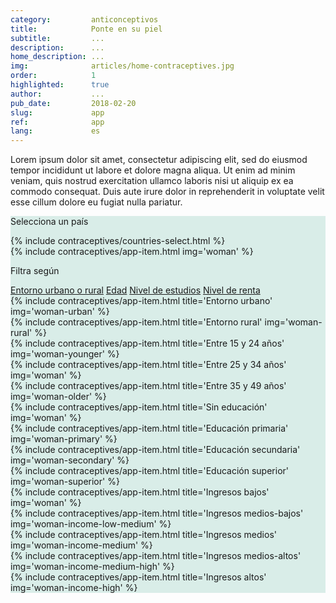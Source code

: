```yaml
---
category:         anticonceptivos
title:            Ponte en su piel
subtitle:         ...
description:      ...
home_description: ...
img:              articles/home-contraceptives.jpg
order:            1
highlighted:      true
author:           ...
pub_date:         2018-02-20
slug:             app
ref:              app
lang:             es
---
```


<div class="container page-content">
<div class="page-content-container" markdown="1">

Lorem ipsum dolor sit amet, consectetur adipiscing elit, sed do eiusmod tempor incididunt ut labore et dolore magna aliqua. Ut enim ad minim veniam, quis nostrud exercitation ullamco laboris nisi ut aliquip ex ea commodo consequat. Duis aute irure dolor in reprehenderit in voluptate velit esse cillum dolore eu fugiat nulla pariatur.

</div>
</div>

<div style="background: #d9ede8;">

<div class="container page-content">
<div class="page-content-container">

<div class="graph-container">
  <div id="contraceptives-app">
    <div>
      <p>Selecciona un país</p>
      {% include contraceptives/countries-select.html %}
    </div>
    <div class="contraceptives-app-data-container">{% include contraceptives/app-item.html img='woman' %}</div>
    <div class="contraceptives-app-filters">
      <p>Filtra según</p>
      <a class="btn btn-default" href="#contraceptives-filter-0" role="button" title="Entorno urbano o rural">Entorno urbano o rural</a>
      <a class="btn btn-default" href="#contraceptives-filter-1" role="button" title="Edad">Edad</a>
      <a class="btn btn-default" href="#contraceptives-filter-2" role="button" title="N ivel de estudios">Nivel de estudios</a>
      <a class="btn btn-default" href="#contraceptives-filter-3" role="button" title="Nivel de renta">Nivel de renta</a>
    </div>
  </div>
</div>
</div>


<div class="graph-container">

<!-- URBANO / RURAL -->
<div id="contraceptives-filter-0" class="contraceptives-filter">
  <div class="row">
    <div id="contraceptives-filter-0-1" class="col-sm-6">
      {% include contraceptives/app-item.html title='Entorno urbano' img='woman-urban' %}
    </div>
    <div id="contraceptives-filter-0-2" class="col-sm-6">
      {% include contraceptives/app-item.html title='Entorno rural' img='woman-rural' %}
    </div>
  </div>
</div>


<!-- EDAD -->
<div id="contraceptives-filter-1" class="contraceptives-filter">
  <div class="row">
    <div id="contraceptives-filter-1-1" class="col-sm-4">
      {% include contraceptives/app-item.html title='Entre 15 y 24 años' img='woman-younger' %}
    </div>
    <div id="contraceptives-filter-1-2" class="col-sm-4">
      {% include contraceptives/app-item.html title='Entre 25 y 34 años' img='woman' %}
    </div>
    <div id="contraceptives-filter-1-3" class="col-sm-4">
      {% include contraceptives/app-item.html title='Entre 35 y 49 años' img='woman-older' %}
    </div>
  </div>
</div>

<!-- ESTUDIOS -->
<div id="contraceptives-filter-2" class="contraceptives-filter">
  <div class="row">
    <div id="contraceptives-filter-2-0" class="col-sm-3">
      {% include contraceptives/app-item.html title='Sin educación' img='woman' %}
    </div>
    <div id="contraceptives-filter-2-1" class="col-sm-3">
      {% include contraceptives/app-item.html title='Educación primaria' img='woman-primary' %}
    </div>
    <div id="contraceptives-filter-2-2" class="col-sm-3">
      {% include contraceptives/app-item.html title='Educación secundaria' img='woman-secondary' %}
    </div>
    <div id="contraceptives-filter-2-3" class="col-sm-3">
      {% include contraceptives/app-item.html title='Educación superior' img='woman-superior' %}
    </div>
  </div>
</div>

<!-- INGRESOS -->
<div id="contraceptives-filter-3" class="contraceptives-filter">
  <div class="row">
    <div id="contraceptives-filter-3-1" class="col-sm-3">
      {% include contraceptives/app-item.html title='Ingresos bajos' img='woman' %}
    </div>
    <div id="contraceptives-filter-3-2" class="col-sm-3">
      {% include contraceptives/app-item.html title='Ingresos medios-bajos' img='woman-income-low-medium' %}
    </div>
    <div id="contraceptives-filter-3-3" class="col-sm-3">
      {% include contraceptives/app-item.html title='Ingresos medios' img='woman-income-medium' %}
    </div>
    <div id="contraceptives-filter-3-4" class="col-sm-3">
      {% include contraceptives/app-item.html title='Ingresos medios-altos' img='woman-income-medium-high' %}
    </div>
    <div id="contraceptives-filter-3-5" class="col-sm-3">
      {% include contraceptives/app-item.html title='Ingresos altos' img='woman-income-high' %}
    </div>
  </div>
</div>

</div>
</div>
</div>